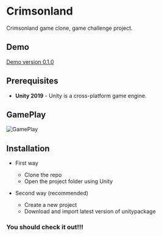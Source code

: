 # Crimsonland

Crimsonland game clone, game challenge project.

## Demo
[Demo version 0.1.0](https://madrigal.pro/demo/crimsonland/)

## Prerequisites
- **Unity 2019** - Unity is a cross-platform game engine.

## GamePlay

![GamePlay](https://i.imgur.com/fTj3nQQ.png)

## Installation

- First way 
  - Clone the repo
  - Open the project folder using Unity

- Second way (recommended)
  - Create a new project
  - Download and import latest version of unitypackage

### You should check it out!!!
